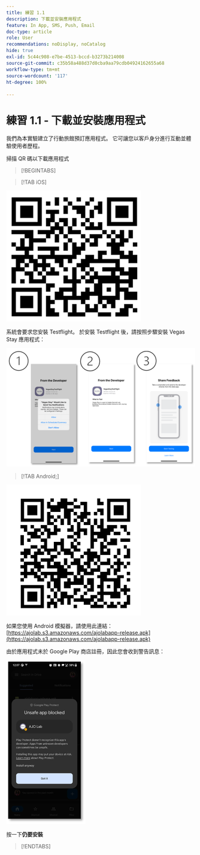 ```yaml
---
title: 練習 1.1
description: 下載並安裝應用程式
feature: In App, SMS, Push, Email
doc-type: article
role: User
recommendations: noDisplay, noCatalog
hide: true
exl-id: 5c44c908-e7be-4513-bccd-b3273b214008
source-git-commit: c35b58a488d37d0cba9aa79cdb04924162655a68
workflow-type: tm+mt
source-wordcount: '117'
ht-degree: 100%

---
```


# 練習 1.1 - 下載並安裝應用程式

我們為本實驗建立了行動旅館預訂應用程式。 它可讓您以客戶身分進行互動並體驗使用者歷程。

掃描 QR 碼以下載應用程式

>[!BEGINTABS]

>[!TAB iOS]

![適用於 iOS 的 QR 碼](/help/assets/lab731-ios-qr-code.png)

系統會要求您安裝 Testflight。 於安裝 Testflight 後，請按照步驟安裝 Vegas Stay 應用程式：

![iOS 安裝步驟](/help/assets/lab731-install-ios.png)

>[!TAB Android;]

![適用於 Android 的 QR 碼](/help/assets/lab731-android-qr-code.png)

如果您使用 Android 模擬器，請使用此連結：[https://ajolab.s3.amazonaws.com/ajolabapp-release.apk](https://ajolab.s3.amazonaws.com/ajolabapp-release.apk)

由於應用程式未於 Google Play 商店註冊，因此您會收到警告訊息：

![Android 警告畫面](/help/assets/lab731-install-android.png)

按一下&#x200B;**仍要安裝**

>[!ENDTABS]
